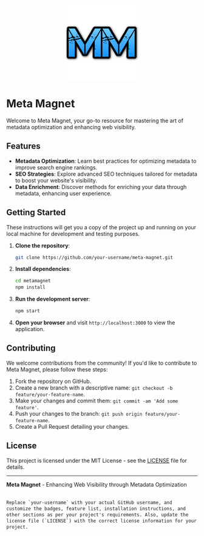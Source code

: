<div align="center">

![Meta Magnet Logo](./src//assets/images/favicon.png)
</div>

# Meta Magnet

Welcome to Meta Magnet, your go-to resource for mastering the art of metadata optimization and enhancing web visibility.

## Features

- **Metadata Optimization**: Learn best practices for optimizing metadata to improve search engine rankings.
- **SEO Strategies**: Explore advanced SEO techniques tailored for metadata to boost your website's visibility.
- **Data Enrichment**: Discover methods for enriching your data through metadata, enhancing user experience.

## Getting Started

These instructions will get you a copy of the project up and running on your local machine for development and testing purposes.

1. **Clone the repository**:

    ```sh
    git clone https://github.com/your-username/meta-magnet.git
    ```

2. **Install dependencies**:

   ```sh
   cd metamagnet
   npm install
   ```

3. **Run the development server**:

   ```sh
   npm start
   ```

4. **Open your browser** and visit `http://localhost:3000` to view the application.

## Contributing

We welcome contributions from the community! If you'd like to contribute to Meta Magnet, please follow these steps:

1. Fork the repository on GitHub.
2. Create a new branch with a descriptive name: `git checkout -b feature/your-feature-name`.
3. Make your changes and commit them: `git commit -am 'Add some feature'`.
4. Push your changes to the branch: `git push origin feature/your-feature-name`.
5. Create a Pull Request detailing your changes.

## License

This project is licensed under the MIT License - see the [LICENSE](LICENSE) file for details.


---

**Meta Magnet** - Enhancing Web Visibility through Metadata Optimization


```

Replace `your-username` with your actual GitHub username, and customize the badges, feature list, installation instructions, and other sections as per your project's requirements. Also, update the license file (`LICENSE`) with the correct license information for your project.
```
